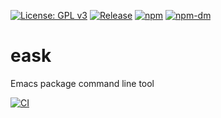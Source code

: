 [![License: GPL v3](https://img.shields.io/badge/License-GPL%20v3-green.svg)](https://www.gnu.org/licenses/gpl-3.0)
[![Release](https://img.shields.io/github/release/eask/eask.svg?logo=github)](https://github.com/eask/eask/releases/latest)
[![npm](https://img.shields.io/npm/v/@eask/eask?logo=npm&color=green)](https://www.npmjs.com/package/@eask/eask)
[![npm-dm](https://img.shields.io/npm/dm/@eask/eask.svg)](https://npmcharts.com/compare/@eask/eask?minimal=true)

# eask
Emacs package command line tool

[![CI](https://github.com/jcs090218/eask/actions/workflows/test.yml/badge.svg)](https://github.com/jcs090218/eask/actions/workflows/test.yml)

